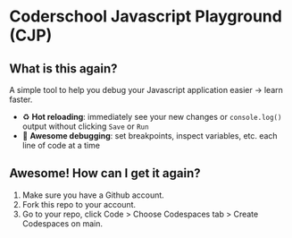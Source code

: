 # Coderschool Javascript Playground (CJP)

## What is this again?
A simple tool to help you debug your Javascript application easier -> learn faster. 
* ♻ **Hot reloading**: immediately see your new changes or `console.log()` output without clicking `Save` or `Run`
* 🐛 **Awesome debugging**: set breakpoints, inspect variables, etc. each line of code at a time 

## Awesome! How can I get it again?
1. Make sure you have a Github account.
2. Fork this repo to your account.
3. Go to your repo, click Code > Choose Codespaces tab > Create Codespaces on main.
